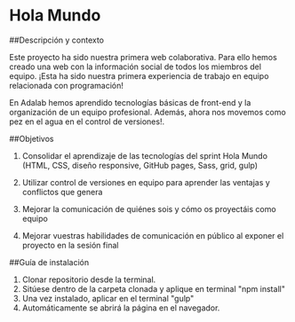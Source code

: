 # Hola Mundo

##Descripción y contexto

Este proyecto ha sido nuestra primera web colaborativa. Para ello hemos creado una web con la información social de todos los miembros del equipo. 
¡Esta ha sido nuestra primera experiencia de trabajo en equipo relacionada con programación!

En Adalab hemos aprendido tecnologías básicas de front-end y la organización de un equipo profesional. Además, ahora nos movemos como pez en el agua en el control de versiones!. 

##Objetivos

1. Consolidar el aprendizaje de las tecnologías del sprint Hola Mundo (HTML, CSS, diseño responsive, GitHub pages, Sass, grid, gulp)

2. Utilizar control de versiones en equipo para aprender las ventajas y conflictos que genera

3. Mejorar la comunicación de quiénes sois y cómo os proyectáis como equipo

4. Mejorar vuestras habilidades de comunicación en público al exponer el proyecto en la sesión final


##Guía de instalación

1. Clonar repositorio desde la terminal.
2. Sitúese dentro de la carpeta clonada y aplique en terminal "npm install"
3. Una vez instalado, aplicar en el terminal "gulp"
4. Automáticamente se abrirá la página en el navegador.